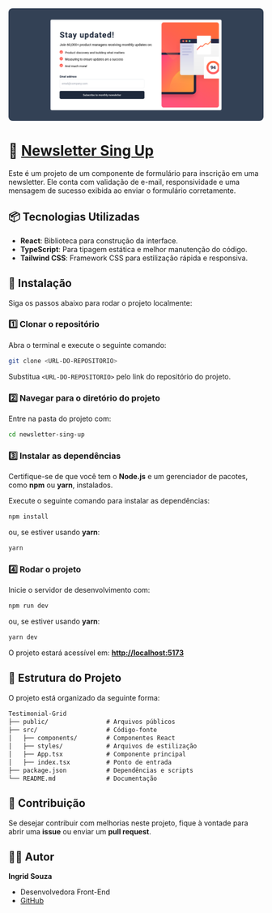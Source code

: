 
<img style="border-radius: 8px;" src="../images/Newsletter-Sing-Up.png">

# 📰 [Newsletter Sing Up](https://ingridssilveira.github.io/projetos/newsletter-sing-up/)


Este é um projeto de um componente de formulário para inscrição em uma newsletter. Ele conta com validação de e-mail, responsividade e uma mensagem de sucesso exibida ao enviar o formulário corretamente.


## 📦 Tecnologias Utilizadas  

- **React**: Biblioteca para construção da interface.  
- **TypeScript**: Para tipagem estática e melhor manutenção do código.  
- **Tailwind CSS**: Framework CSS para estilização rápida e responsiva.  


## 🚀 Instalação  

Siga os passos abaixo para rodar o projeto localmente:  

### 1️⃣ Clonar o repositório  
Abra o terminal e execute o seguinte comando:  

```bash  
git clone <URL-DO-REPOSITORIO>
```  

Substitua `<URL-DO-REPOSITORIO>` pelo link do repositório do projeto.  

### 2️⃣ Navegar para o diretório do projeto  
Entre na pasta do projeto com:  

```bash  
cd newsletter-sing-up
```  

### 3️⃣ Instalar as dependências  
Certifique-se de que você tem o **Node.js** e um gerenciador de pacotes, como **npm** ou **yarn**, instalados.  

Execute o seguinte comando para instalar as dependências:  

```bash  
npm install  
```  

ou, se estiver usando **yarn**:  

```bash  
yarn  
```  

### 4️⃣ Rodar o projeto  
Inicie o servidor de desenvolvimento com:  

```bash  
npm run dev  
```  

ou, se estiver usando **yarn**:  

```bash  
yarn dev  
```  

O projeto estará acessível em: **[http://localhost:5173](http://localhost:5173)**  


## 📂 Estrutura do Projeto  

O projeto está organizado da seguinte forma:  

```
Testimonial-Grid  
├── public/                # Arquivos públicos  
├── src/                   # Código-fonte  
│   ├── components/        # Componentes React  
│   ├── styles/            # Arquivos de estilização  
│   ├── App.tsx            # Componente principal  
│   ├── index.tsx          # Ponto de entrada  
├── package.json           # Dependências e scripts  
└── README.md              # Documentação  
```  


## 🤝 Contribuição  

Se desejar contribuir com melhorias neste projeto, fique à vontade para abrir uma **issue** ou enviar um **pull request**.  


## 👩‍💻 Autor  

**Ingrid Souza**  
- Desenvolvedora Front-End  
- [GitHub](https://github.com/IngridsSilveira)  
